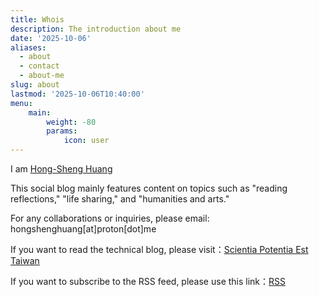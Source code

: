 ```yaml
---
title: Whois
description: The introduction about me
date: '2025-10-06'
aliases:
  - about
  - contact
  - about-me
slug: about
lastmod: '2025-10-06T10:40:00'
menu:
    main: 
        weight: -80
        params:
            icon: user
---
```


I am [Hong-Sheng Huang](https://scientia-potentia-est.com/en/hong-sheng-huang/)

This social blog mainly features content on topics such as "reading reflections," "life sharing," and "humanities and arts."

For any collaborations or inquiries, please email: hongshenghuang[at]proton[dot]me

If you want to read the technical blog, please visit：[Scientia Potentia Est Taiwan](https://scientia-potentia-est.com/en)

If you want to subscribe to the RSS feed, please use this link：[RSS](https://scientiatw.live/en/index.xml)
